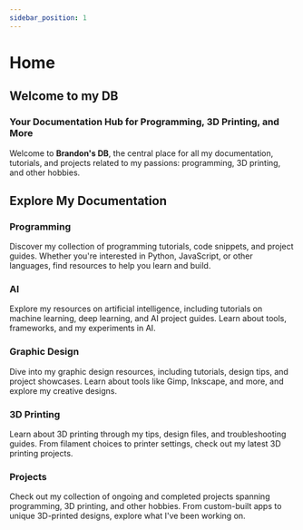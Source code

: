 ```yaml
---
sidebar_position: 1
---
```

# Home
## Welcome to my DB
### Your Documentation Hub for Programming, 3D Printing, and More

Welcome to **Brandon's DB**, the central place for all my documentation, tutorials, and projects related to my passions: programming, 3D printing, and other hobbies.

## Explore My Documentation

### Programming

Discover my collection of programming tutorials, code snippets, and project guides. Whether you're interested in Python, JavaScript, or other languages, find resources to help you learn and build.

### AI

Explore my resources on artificial intelligence, including tutorials on machine learning, deep learning, and AI project guides. Learn about tools, frameworks, and my experiments in AI.

### Graphic Design

Dive into my graphic design resources, including tutorials, design tips, and project showcases. Learn about tools like Gimp, Inkscape, and more, and explore my creative designs.

### 3D Printing

Learn about 3D printing through my tips, design files, and troubleshooting guides. From filament choices to printer settings, check out my latest 3D printing projects.

### Projects

Check out my collection of ongoing and completed projects spanning programming, 3D printing, and other hobbies. From custom-built apps to unique 3D-printed designs, explore what I've been working on.